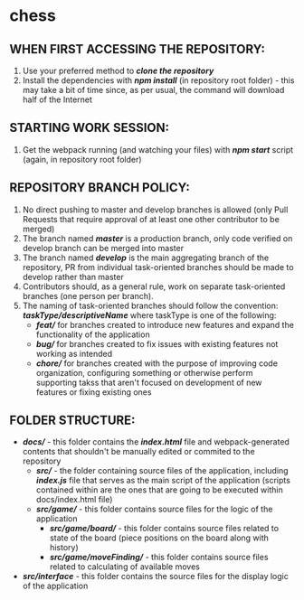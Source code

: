 # chess

## WHEN FIRST ACCESSING THE REPOSITORY:
1. Use your preferred method to _**clone the repository**_
2. Install the dependencies with _**npm install**_ (in repository root folder) - this may take a bit of time since, as per usual, the command will download half of the Internet

## STARTING WORK SESSION:
1. Get the webpack running (and watching your files) with _**npm start**_ script (again, in repository root folder)

## REPOSITORY BRANCH POLICY:
1. No direct pushing to master and develop branches is allowed (only Pull Requests that require approval of at least one other contributor to be merged)
2. The branch named _**master**_ is a production branch, only code verified on develop branch can be merged into master
3. The branch named _**develop**_ is the main aggregating branch of the repository, PR from individual task-oriented branches should be made to develop rather than master
4. Contributors should, as a general rule, work on separate task-oriented branches (one person per branch).
5. The naming of task-oriented branches should follow the convention: _**taskType/descriptiveName**_ where taskType is one of the following:
   - _**feat/**_ for branches created to introduce new features and expand the functionality of the application
   - _**bug/**_ for branches created to fix issues with existing features not working as intended
   - _**chore/**_ for branches created with the purpose of improving code organization, configuring something or otherwise perform supporting takss that aren't focused on development of new features or fixing existing ones

## FOLDER STRUCTURE:
* _**docs/**_ - this folder contains the _**index.html**_ file and webpack-generated contents that shouldn't be manually edited or commited to the repository
  * _**src/**_ - the folder containing source files of the application, including _**index.js**_ file that serves as the main script of the application (scripts contained within are the ones that are going to be executed within docs/index.html file)
  * _**src/game/**_ - this folder contains source files for the logic of the application
    * _**src/game/board/**_ - this folder contains source files related to state of the board (piece positions on the board along with history)
    * _**src/game/moveFinding/**_ - this folder contains source files related to calculating of available moves
*  _**src/interface**_ - this folder contains the source files for the display logic of the application
